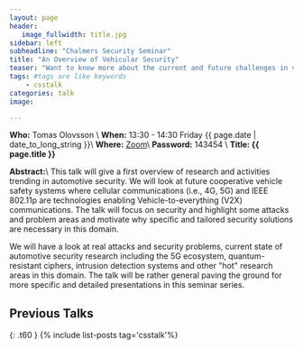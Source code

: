 ```yaml
---
layout: page
header:
   image_fullwidth: title.jpg
sidebar: left
subheadline: "Chalmers Security Seminar"
title: "An Overview of Vehicular Security"
teaser: "Want to know more about the current and future challenges in vehicular security? Join us!"
tags: #tags are like keywords
    - csstalk
categories: talk
image:

---
```

**Who:**  Tomas Olovsson \\
**When:**  13:30 - 14:30 Friday {{ page.date | date_to_long_string }}\\
**Where:**  [Zoom](https://chalmers.zoom.us/my/securityseminar?pwd=UHBtVWtvSUs0STNoYTdiUmwreGRTUT09)\\
**Password:**  143454 \\
**Title: {{ page.title }}**

**Abstract:**\\
This talk will give a first overview of research and activities trending in automotive security. We will look at future cooperative vehicle safety systems where cellular communications (i.e., 4G, 5G) and IEEE 802.11p are technologies enabling Vehicle-to-everything (V2X) communications. The talk will focus on security and highlight some attacks and problem areas and motivate why specific and tailored security solutions are necessary in this domain.

We will have a look at real attacks and security problems, current state of automotive security research including the 5G ecosystem, quantum-resistant ciphers, intrusion detection systems and other "hot" research areas in this domain. The talk will be rather general paving the ground for more specific and detailed presentations in this seminar series.



## Previous Talks
{: .t60 }
{% include list-posts tag='csstalk'%}
